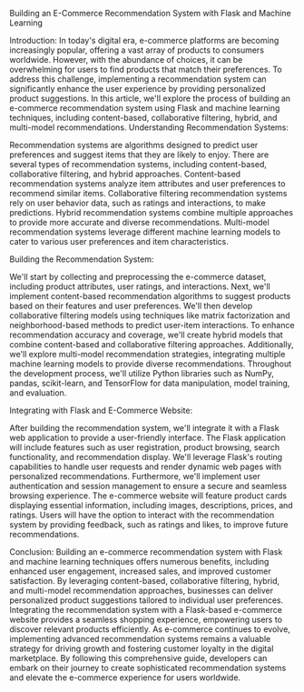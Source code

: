 Building an E-Commerce Recommendation System with Flask and Machine Learning

Introduction:  In today's digital era, e-commerce platforms are becoming increasingly popular, offering a vast array of products to consumers worldwide. However, with the abundance of choices, it can be overwhelming for users to find products that match their preferences. To address this challenge, implementing a recommendation system can significantly enhance the user experience by providing personalized product suggestions. In this article, we'll explore the process of building an e-commerce recommendation system using Flask and machine learning techniques, including content-based, collaborative filtering, hybrid, and multi-model recommendations. Understanding Recommendation Systems:

Recommendation systems are algorithms designed to predict user preferences and suggest items that they are likely to enjoy. There are several types of recommendation systems, including content-based, collaborative filtering, and hybrid approaches. Content-based recommendation systems analyze item attributes and user preferences to recommend similar items. Collaborative filtering recommendation systems rely on user behavior data, such as ratings and interactions, to make predictions. Hybrid recommendation systems combine multiple approaches to provide more accurate and diverse recommendations. Multi-model recommendation systems leverage different machine learning models to cater to various user preferences and item characteristics.

Building the Recommendation System:

We'll start by collecting and preprocessing the e-commerce dataset, including product attributes, user ratings, and interactions. Next, we'll implement content-based recommendation algorithms to suggest products based on their features and user preferences. We'll then develop collaborative filtering models using techniques like matrix factorization and neighborhood-based methods to predict user-item interactions. To enhance recommendation accuracy and coverage, we'll create hybrid models that combine content-based and collaborative filtering approaches. Additionally, we'll explore multi-model recommendation strategies, integrating multiple machine learning models to provide diverse recommendations. Throughout the development process, we'll utilize Python libraries such as NumPy, pandas, scikit-learn, and TensorFlow for data manipulation, model training, and evaluation.

Integrating with Flask and E-Commerce Website:

After building the recommendation system, we'll integrate it with a Flask web application to provide a user-friendly interface. The Flask application will include features such as user registration, product browsing, search functionality, and recommendation display. We'll leverage Flask's routing capabilities to handle user requests and render dynamic web pages with personalized recommendations. Furthermore, we'll implement user authentication and session management to ensure a secure and seamless browsing experience. The e-commerce website will feature product cards displaying essential information, including images, descriptions, prices, and ratings. Users will have the option to interact with the recommendation system by providing feedback, such as ratings and likes, to improve future recommendations.

Conclusion:  Building an e-commerce recommendation system with Flask and machine learning techniques offers numerous benefits, including enhanced user engagement, increased sales, and improved customer satisfaction. By leveraging content-based, collaborative filtering, hybrid, and multi-model recommendation approaches, businesses can deliver personalized product suggestions tailored to individual user preferences. Integrating the recommendation system with a Flask-based e-commerce website provides a seamless shopping experience, empowering users to discover relevant products efficiently. As e-commerce continues to evolve, implementing advanced recommendation systems remains a valuable strategy for driving growth and fostering customer loyalty in the digital marketplace. By following this comprehensive guide, developers can embark on their journey to create sophisticated recommendation systems and elevate the e-commerce experience for users worldwide.

